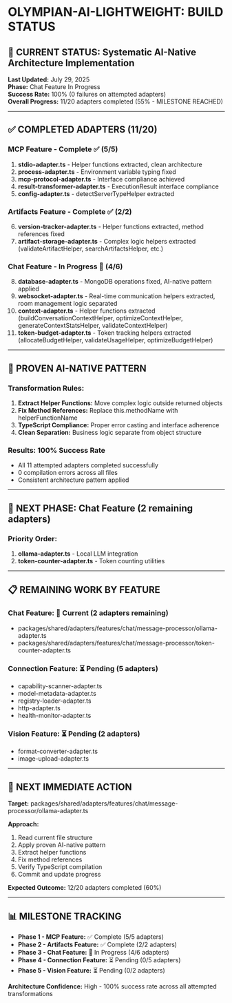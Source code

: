 # OLYMPIAN-AI-LIGHTWEIGHT: BUILD STATUS

## 🔄 CURRENT STATUS: Systematic AI-Native Architecture Implementation

**Last Updated:** July 29, 2025  
**Phase:** Chat Feature In Progress  
**Success Rate:** 100% (0 failures on attempted adapters)  
**Overall Progress:** 11/20 adapters completed (55% - MILESTONE REACHED)

---

## ✅ COMPLETED ADAPTERS (11/20)

### MCP Feature - Complete ✅ (5/5)
1. **stdio-adapter.ts** - Helper functions extracted, clean architecture
2. **process-adapter.ts** - Environment variable typing fixed
3. **mcp-protocol-adapter.ts** - Interface compliance achieved  
4. **result-transformer-adapter.ts** - ExecutionResult interface compliance
5. **config-adapter.ts** - detectServerTypeHelper extracted

### Artifacts Feature - Complete ✅ (2/2)
6. **version-tracker-adapter.ts** - Helper functions extracted, method references fixed
7. **artifact-storage-adapter.ts** - Complex logic helpers extracted (validateArtifactHelper, searchArtifactsHelper, etc.)

### Chat Feature - In Progress 🔄 (4/6)
8. **database-adapter.ts** - MongoDB operations fixed, AI-native pattern applied
9. **websocket-adapter.ts** - Real-time communication helpers extracted, room management logic separated
10. **context-adapter.ts** - Helper functions extracted (buildConversationContextHelper, optimizeContextHelper, generateContextStatsHelper, validateContextHelper)
11. **token-budget-adapter.ts** - Token tracking helpers extracted (allocateBudgetHelper, validateUsageHelper, optimizeBudgetHelper)

---

## 🔧 PROVEN AI-NATIVE PATTERN

### Transformation Rules:
1. **Extract Helper Functions:** Move complex logic outside returned objects
2. **Fix Method References:** Replace this.methodName with helperFunctionName  
3. **TypeScript Compliance:** Proper error casting and interface adherence
4. **Clean Separation:** Business logic separate from object structure

### Results: 100% Success Rate
- All 11 attempted adapters completed successfully
- 0 compilation errors across all files
- Consistent architecture pattern applied

---

## 🔄 NEXT PHASE: Chat Feature (2 remaining adapters)

### Priority Order:
1. **ollama-adapter.ts** - Local LLM integration
2. **token-counter-adapter.ts** - Token counting utilities

---

## 📋 REMAINING WORK BY FEATURE

### Chat Feature: 🔄 Current (2 adapters remaining)
- packages/shared/adapters/features/chat/message-processor/ollama-adapter.ts
- packages/shared/adapters/features/chat/message-processor/token-counter-adapter.ts

### Connection Feature: ⏳ Pending (5 adapters)  
- capability-scanner-adapter.ts
- model-metadata-adapter.ts
- registry-loader-adapter.ts
- http-adapter.ts
- health-monitor-adapter.ts

### Vision Feature: ⏳ Pending (2 adapters)
- format-converter-adapter.ts  
- image-upload-adapter.ts

---

## 🎯 NEXT IMMEDIATE ACTION

**Target:** packages/shared/adapters/features/chat/message-processor/ollama-adapter.ts

**Approach:**
1. Read current file structure
2. Apply proven AI-native pattern
3. Extract helper functions
4. Fix method references
5. Verify TypeScript compilation
6. Commit and update progress

**Expected Outcome:** 12/20 adapters completed (60%)

---

## 📊 MILESTONE TRACKING

- **Phase 1 - MCP Feature:** ✅ Complete (5/5 adapters)
- **Phase 2 - Artifacts Feature:** ✅ Complete (2/2 adapters)  
- **Phase 3 - Chat Feature:** 🔄 In Progress (4/6 adapters)
- **Phase 4 - Connection Feature:** ⏳ Pending (0/5 adapters)
- **Phase 5 - Vision Feature:** ⏳ Pending (0/2 adapters)

**Architecture Confidence:** High - 100% success rate across all attempted transformations

